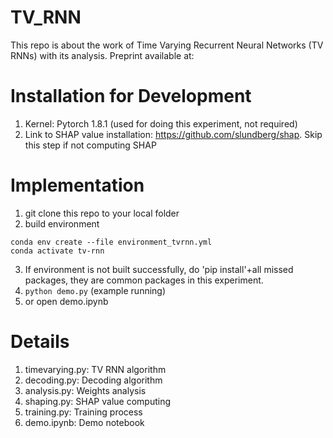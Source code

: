 # TV_RNN

This repo is about the work of Time Varying Recurrent Neural Networks (TV RNNs) with its analysis. Preprint available at:

# Installation for Development
1. Kernel: Pytorch 1.8.1 (used for doing this experiment, not required)
2. Link to SHAP value installation: https://github.com/slundberg/shap. Skip this step if not computing SHAP
# Implementation
1. git clone this repo to your local folder
2. build environment
```
conda env create --file environment_tvrnn.yml
conda activate tv-rnn
```
3. If environment is not built successfully, do 'pip install'+all missed packages, they are common packages in this experiment. 
4. ```python demo.py``` (example running) 
5. or open demo.ipynb

# Details
1. timevarying.py: TV RNN algorithm
2. decoding.py: Decoding algorithm
3. analysis.py: Weights analysis
4. shaping.py: SHAP value computing
5. training.py: Training process
6. demo.ipynb: Demo notebook
